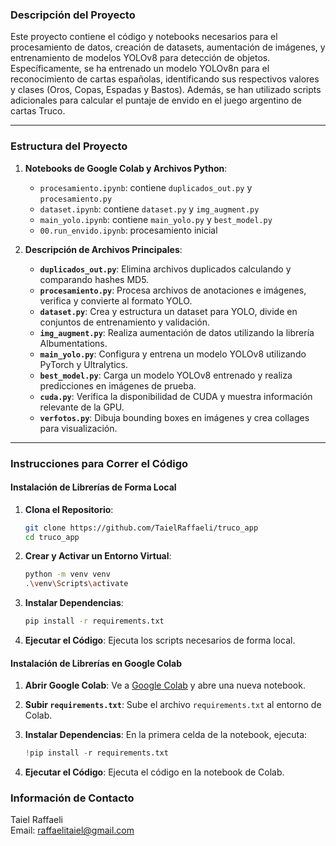 ### Descripción del Proyecto
Este proyecto contiene el código y notebooks necesarios para el procesamiento de datos, creación de datasets, aumentación de imágenes, y entrenamiento de modelos YOLOv8 para detección de objetos. Específicamente, se ha entrenado un modelo YOLOv8n para el reconocimiento de cartas españolas, identificando sus respectivos valores y clases (Oros, Copas, Espadas y Bastos). Además, se han utilizado scripts adicionales para calcular el puntaje de envido en el juego argentino de cartas Truco.

---

### Estructura del Proyecto

1. **Notebooks de Google Colab y Archivos Python**:
   - `procesamiento.ipynb`: contiene `duplicados_out.py` y `procesamiento.py`
   - `dataset.ipynb`: contiene `dataset.py` y `img_augment.py`
   - `main_yolo.ipynb`: contiene `main_yolo.py` y `best_model.py`
   - `00.run_envido.ipynb`: procesamiento inicial

2. **Descripción de Archivos Principales**:
   - **`duplicados_out.py`**: Elimina archivos duplicados calculando y comparando hashes MD5.
   - **`procesamiento.py`**: Procesa archivos de anotaciones e imágenes, verifica y convierte al formato YOLO.
   - **`dataset.py`**: Crea y estructura un dataset para YOLO, divide en conjuntos de entrenamiento y validación.
   - **`img_augment.py`**: Realiza aumentación de datos utilizando la librería Albumentations.
   - **`main_yolo.py`**: Configura y entrena un modelo YOLOv8 utilizando PyTorch y Ultralytics.
   - **`best_model.py`**: Carga un modelo YOLOv8 entrenado y realiza predicciones en imágenes de prueba.
   - **`cuda.py`**: Verifica la disponibilidad de CUDA y muestra información relevante de la GPU.
   - **`verfotos.py`**: Dibuja bounding boxes en imágenes y crea collages para visualización.

---

### Instrucciones para Correr el Código

#### Instalación de Librerías de Forma Local

1. **Clona el Repositorio**:
   ```sh
   git clone https://github.com/TaielRaffaeli/truco_app
   cd truco_app
   ```

2. **Crear y Activar un Entorno Virtual**:
   ```sh
   python -m venv venv
   .\venv\Scripts\activate
   ```

3. **Instalar Dependencias**:
   ```sh
   pip install -r requirements.txt
   ```

4. **Ejecutar el Código**:
   Ejecuta los scripts necesarios de forma local.

#### Instalación de Librerías en Google Colab

1. **Abrir Google Colab**:
   Ve a [Google Colab](https://colab.research.google.com/) y abre una nueva notebook.

2. **Subir `requirements.txt`**:
   Sube el archivo `requirements.txt` al entorno de Colab.

3. **Instalar Dependencias**:
   En la primera celda de la notebook, ejecuta:
   ```python
   !pip install -r requirements.txt
   ```

4. **Ejecutar el Código**:
   Ejecuta el código en la notebook de Colab.

### Información de Contacto

Taiel Raffaeli  
Email: raffaelitaiel@gmail.com